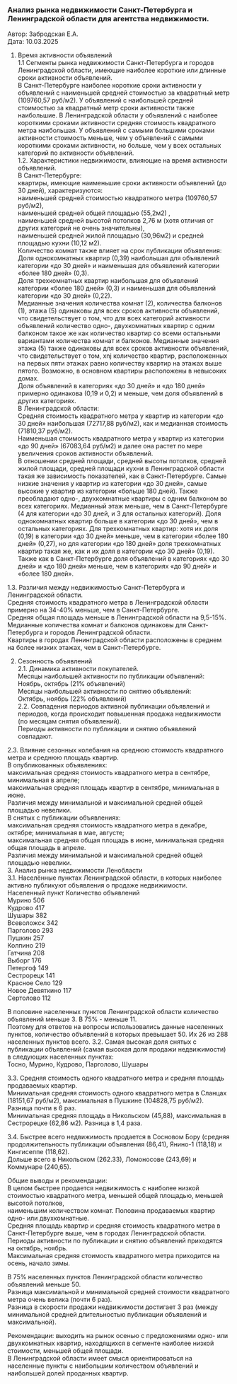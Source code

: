 ### Анализ рынка недвижимости Санкт-Петербурга и Ленинградской области для агентства недвижимости.
Автор:  Забродская Е.А.  
Дата: 10.03.2025  

1. Время активности объявлений  
1.1 Сегменты рынка недвижимости Санкт-Петербурга и городов Ленинградской области, имеющие наиболее короткие или длинные сроки активности объявлений.  
В Санкт-Петербурге наиболее короткие сроки активности у объявлений с наименьшей средней стоимостью за квадратный метр (109760,57 руб/м2).
У объявлений с наибольшей средней стоимостью за квадратный метр сроки активности также наибольшие.
В Ленинградской области у объявлений с наиболее короткими сроками активности средняя стоимость квадратного метра наибольшая.
У объявлений с самыми большими сроками активности стоимость меньше, чем у объявлений с самыми короткими сроками активности,
но больше, чем у всех остальных категорий по активности объявлений.   
1.2. Характеристики недвижимости, влияющие на время активности объявлений.    
В Санкт-Петербурге:  
квартиры, имеющие наименьшие сроки активности объявлений (до 30 дней), характеризуются:  
наименьшей средней стоимостью квадратного метра (109760,57 руб/м2),  
наименьшей средней общей площадью (55,2м2) ,  
наименьшей средней высотой потолков 2,76 м (хотя отличия от других категорий не очень значительны),  
наименьшей средней жилой площадью (30,96м2) и средней площадью кухни (10,12 м2).  
Количество комнат также влияет на срок публикации объявления:  
Доля однокомнатных квартир (0,39) наибольшая для объявлений категории «до 30 дней» и наименьшая для объявлений категории «более 180 дней» (0,3).  
Доля трехкомнатных квартир наибольшая для объявлений категории «более 180 дней» (0,3) и наименьшая для объявлений категории «до 30 дней» (0,22).  
Медианные значения количества комнат (2), количества балконов (1), этажа (5) одинаковы для всех сроков активности объявлений,
что свидетельствует о том, что для всех категорий активности объявлений количество одно-, двухкомнатных квартир с одним балконом такое же
как количество квартир со всеми остальными вариантами количества комнат и балконов.
Медианные значения этажа (5) также одинаковы для всех сроков активности объявлений, что свидетельствует о том, xnj количество квартир,
расположенных на первых пяти этажах равно количеству квартир на этажах выше пятого. Возможно, в основном квартиры расположены в невысоких домах.  
Доля объявлений в категориях «до 30 дней» и «до 180 дней» примерно одинакова (0,19 и 0,2) и меньше, чем доля объявлений в других категориях.  
В Ленинградской области:  
Средняя стоимость квадратного метра у квартир из категории «до 30 дней» наибольшая (72717,88 руб/м2), как и медианная стоимость (71810,37 руб/м2).  
Наименьшая стоимость квадратного метра у квартир из категории «до 90 дней» (67083,64 руб/м2) и далее она растет по мере увеличения сроков активности объявлений.  
В отношении средней площади, средней высоты потолков, средней жилой площади, средней площади кухни в Ленинградской области такая же зависимость показателей,
как в Санкт-Петербурге. Самые низкие значения у квартир из категории «до 30 дней», самые высокие у квартир из категории «больше 180 дней).
Также преобладают одно-, двухкомнатные квартиры с одним балконом во всех категориях.
Медианный этаж меньше, чем в Санкт-Петербурге (4 для категории «до 30 дней, и 3 для остальных категорий).
Доля однокомнатных квартир больше в категории «до 30 дней», чем в остальных категориях.
Для трехкомнатных квартир: хотя их доля (0,19) в категории «до 30 дней» меньше, чем в категории «более 180 дней» (0,27),
но для категории «до 180 дней» доля трехкомнатных квартир такая же, как и их доля в категории «до 30 дней» (0,19).  
Также как в Санкт-Петербурге доля объявлений в категориях «до 30 дней» и «до 180 дней» меньше, чем в категориях «до 90 дней» и «более 180 дней».  

1.3. Различия между недвижимостью Санкт-Петербурга и Ленинградской области.  
Средняя стоимость квадратного метра в Ленинградской области примерно на 34-40% меньше, чем в Санкт-Петербурге.  
Средняя общая площадь меньше в Ленинградской области на 9,5-15%.  
Медианные количества комнат и балконов одинаковы для Санкт-Петербурга и городов Ленинградской области.  
Квартиры в городах Ленинградской области расположены в среднем на более низких этажах, чем в Санкт-Петербурге.  

2. Сезонность объявлений  
2.1. Динамика активности покупателей.  
Месяцы наибольшей активности по публикации объявлений:  
Ноябрь, октябрь (21% объявлений)  
Месяцы наибольшей активности по снятию объявлений:  
Октябрь, ноябрь (22% объявлений)  
2.2. Совпадения периодов активной публикации объявлений и периодов, когда происходит повышенная продажа недвижимости (по месяцам снятия объявлений).  
Периоды активности по публикации и снятию объявлений совпадают.  

2.3. Влияние сезонных колебания на среднюю стоимость квадратного метра и среднюю площадь квартир.  
В опубликованных объявлениях:  
максимальная средняя стоимость квадратного метра в сентябре, минимальная в апреле;  
максимальная средняя площадь квартир в сентябре, минимальная в июне.  
Различия между минимальной и максимальной средней общей площадью невелики.  
В снятых с публикации объявлениях:  
максимальная средняя стоимость квадратного метра в декабре, октябре; минимальная в мае, августе;  
максимальная средняя общая площадь в июне, минимальная средняя общая площадь в апреле.  
Различия между минимальной и максимальной средней общей площадью невелики.  
3. Анализ рынка недвижимости Ленобласти  
3.1. Населённые пунктах Ленинградской области, в которых наиболее активно публикуют объявления о продаже недвижимости.  
Населенный пункт	Количество объявлений  
Мурино	          506  
Кудрово	          417  
Шушары	          382  
Всеволожск	      342  
Парголово	        293  
Пушкин	          257  
Колпино	          219  
Гатчина	          208  
Выборг	          176  
Петергоф	        149  
Сестрорецк	      141  
Красное Село	    129  
Новое Девяткино	  117  
Сертолово	        112  
  
В половине населенных пунктов Ленинградской области количество объявлений меньше 3. В 75% - меньше 11.  
Поэтому для ответов на вопросы использовались данные населенных пунктов, количество объявлений в которых превышает 50. Их 26 из 288 населенных пунктов всего.
3.2. Самая высокая доля снятых с публикации объявлений (самая высокая доля продажи недвижимости) в следующих населенных пунктах:  
Тосно, Мурино, Кудрово, Парголово, Шушары  

3.3. Средняя стоимость одного квадратного метра и средняя площадь продаваемых квартир.  
Минимальная средняя стоимость одного квадратного метра в Сланцах (18151,67  руб/м2), максимальная в Пушкине (104828,75 руб/м2). Разница почти в 6 раз.  
Минимальная средняя площадь в Никольском (45,88), максимальная в Сестрорецке (62,86 м2). Разница в 1,4 раза.  

3.4. Быстрее всего недвижимость продается в Сосновом Бору (средняя продолжительность публикации объявления (86,41), Янино-1 (118,18) и Кингисеппе (118,62).  
Дольше всего в Никольском (262.33), Ломоносове (243,69) и Коммунаре (240,65).

Общие выводы и рекомендации:  
В целом быстрее продается недвижимость с наиболее низкой стоимостью квадратного метра, меньшей общей площадью, меньшей высотой потолков,  
наименьшим количеством комнат. Половина продаваемых квартир одно- или двухкомнатные.  
Средняя площадь квартир и средняя стоимость квадратного метра в Санкт-Петербурге выше, чем в городах Ленинградской области.  
Периоды активности по публикации и снятию объявлений приходятся на октябрь, ноябрь.  
Максимальная средняя стоимость квадратного метра приходится на осень,  начало зимы.  

В 75% населенных пунктов Ленинградской области количество объявлений меньше 50.    
Разница максимальной и минимальной средней стоимости квадратного метра очень велика (почти 6 раз).    
Разница в скорости продажи недвижимости достигает 3 раз (между минимальной средней длительностью публикации объявлений и максимальной).  

Рекомендации: выходить на рынок осенью с предложениями одно- или двухкомнатных квартир, находящихся в сегменте наиболее низкой стоимости, меньшей общей площади.  
В Ленинградской области имеет смысл ориентироваться на населенные пункты с наибольшим количеством объявлений и наибольшей долей проданных квартир.
